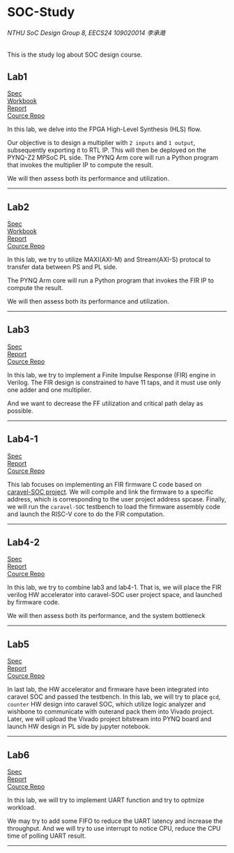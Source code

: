 # SOC-Study

###### NTHU SoC Design Group 8, EECS24 109020014 李承澔
This is the study log about SOC design course.

## Lab1

[Spec](./Lab1/112-1%20SoC%20Design%20Laboratory%20(NTHU)%20Lab1.pdf)<br>
[Workbook](./Lab1/Workbook-Lab1.pdf)<br>
[Report](./Lab1/report.md)<br>
[Cource Repo](https://github.com/bol-edu/course-lab_1)<br>

In this lab, we delve into the FPGA High-Level Synthesis (HLS) flow.

Our objective is to design a multiplier with `2 inputs` and `1 output`, subsequently exporting it to RTL IP. This will then be deployed on the PYNQ-Z2 MPSoC PL side. The PYNQ Arm core will run a Python program that invokes the multiplier IP to compute the result.

We will then assess both its performance and utilization.

---

## Lab2

[Spec](./Lab2/112-1%20SoC%20Design%20Laboratory%20(NTHU)%20Lab2.pdf)<br>
[Workbook](./Lab2/2022.1-Workbook-Lab2.pdf)<br>
[Report](./Lab2/report.md)<br>
[Cource Repo](https://github.com/bol-edu/course-lab_2)<br>

In this lab, we try to utilize MAXI(AXI-M) and Stream(AXI-S) protocal to transfer data between PS and PL side.

The PYNQ Arm core will run a Python program that invokes the FIR IP to compute the result.

We will then assess both its performance and utilization.

---

## Lab3

[Spec](./Lab3/112-1%20SoC%20Design%20Laboratory%20(NTHU)%20Lab3.pdf)<br>
[Report](./Lab3/report.md)<br>
[Cource Repo](https://github.com/bol-edu/caravel-soc_fpga-lab/tree/main/lab-fir)<br>

In this lab, we try to implement a Finite Impulse Response (FIR) engine in Verilog. The FIR design is constrained to have 11 taps, and it must use only one adder and one multiplier.

And we want to decrease the FF utilization and critical path delay as possible.

---

## Lab4-1

[Spec](./Lab4-1/112-1-SoC-Design-Laboratory-Lab4-1.pdf)<br>
[Report](./Lab4-1/report.md)<br>
[Cource Repo](https://github.com/bol-edu/caravel-soc_fpga-lab/tree/main/lab-exmem_fir)<br>

This lab focuses on implementing an FIR firmware C code based on [caravel-SOC project](https://github.com/bol-edu/caravel-soc_fpga). We will compile and link the firmware to a specific address, which is corresponding to the user project address spcase.
Finally, we will run the `caravel-SOC` testbench to load the firmware assembly code and launch the RISC-V core to do the FIR computation.

---

## Lab4-2

[Spec](./Lab4-2/Lab4-2-caravel-fir.pdf)<br>
[Report](./Lab4-2/report.md)<br>
[Cource Repo](https://github.com/bol-edu/caravel-soc_fpga-lab/tree/main/lab-caravel_fir)<br>

In this lab, we try to combine lab3 and lab4-1. That is, we will place the FIR verilog HW accelerator into caravel-SOC user project space, and launched by firmware code.

We will then assess both its performance, and the system bottleneck

---

## Lab5

[Spec](./Lab5/lab5-caravel%20FPGA.pdf)<br>
[Report](./Lab5/report.md)<br>
[Cource Repo](https://github.com/bol-edu/caravel-soc_fpga-lab/tree/main/labi)<br>

In last lab, the HW accelerator and firmware have been integrated into caravel SOC and passed the testbench. 
In this lab, we will try to place `gcd`, `counter` HW design into caravel SOC, which utilize logic analyzer and wishbone to communicate with outerand pack them into Vivado project.
Later, we will upload the Vivado project bitstream into PYNQ board and launch HW design in PL side by jupyter notebook.

---

## Lab6

[Spec](./Lab6/Lab6-wlos-baseline_workbook.pdf)<br>
[Report](./Lab6/report.md)<br>
[Cource Repo](https://github.com/bol-edu/caravel-soc_fpga-lab/tree/main/lab-wlos_baseline)<br>


In this lab, we will try to implement UART function and try to optmize workload.

We may try to add some FIFO to reduce the UART latency and increase the throughput. And we will try to use interrupt to notice CPU, reduce the CPU time of polling UART result.

---